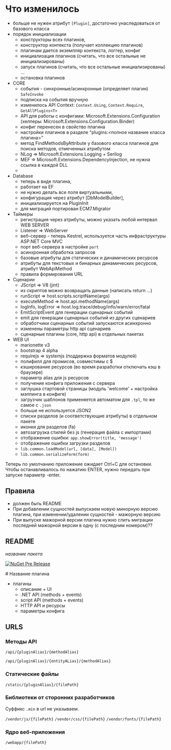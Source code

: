 ﻿# Что изменилось

- больше не нужен атрибут `[Plugin]`, достаточно унаследоваться от базового класса
- порядок инициализации
  - конструкторы всех плагинов,
  - конструктор контекста (получает коллекцию плагинов)
  - плагинам дается экземпляр контекста, логгер, конфиг
  - инициализация плагинов (считать, что все остальные не инициализированы)
  - запуск плагинов (считать, что все остальные инициализированы)
    ...
  - остановка плагинов
- CORE
  - события - синхронные/асинхронные (определяет плагин) `SafeInvoke`
  - подписка на события вручную
  - изменилось API Context: `Context.Using`, `Context.Require`, `GetAllPlugins<T>`
  - API для работы с конфигами: Microsoft.Extensions.Configuration (хелперы: Microsoft.Extensions.Configuration.Binder)
  - конфиг перенесен в свойство плагина
  - настройки плагинов в разделе "plugins:<полное название класса плагина>"
  - метод FindMethodsByAttribute у базового класса плагинов для поиска методов, отмеченных атрибутом
  - NLog => Microsoft.Extensions.Logging + Serilog
  - MEF => Microsoft.Extensions.DependencyInjection, не нужна ссылка в каждой DLL
  - 
- Database 
  - теперь в виде плагина, 
  - работает на EF
  - не нужно делать все поля виртуальными, 
  - конфигурация через атрибут [DbModelBuilder], 
  - инициализируется на PluginInit
  - для миграций портирован ECM7.Migrator
- Таймеры
  - регистрация через атрибуты, можно указать любой интервал
WEB SERVER
  - Listener => WebServer
  - веб-сервер - теперь Kestrel, используется часть инфраструктуры ASP.NET Core MVC 
  - порт веб-сервера в настройке `port`
  - асинхронная обработка запросов
  - базовые атрибуты для статических и динамических ресурсов
  - атрибуты для текстовых и бинарных динамических ресурсов, атрибут WebApiMethod
  - правила формирования URL
- Сценарии
  - JScript => V8 (jint)
  - из скриптов можно возвращать данные (написать return ...)
  - runScript => host.scripts.scriptName(args)
  - executeMethod => host.api.methodName(args)
  - logInfo, logError => host.log.trace/debug/info/warn/error/fatal
  - EmitScriptEvent для генерации сценарных событий
  - emit для генерации сценарных событий из других сценариев
  - обработчики сценарных событий запускаются асинхронно
  - изменены параметры http api сценариев
  - сценарные плагины (core, http api) в отдельных пакетах
- WEB UI
  - marionette v3
  - bootstrap 4 alpha
  - requirejs => systemjs (поддержка форматов модулей)
  - полифилл для промисов, совместимы с $
  - кэширование ресурсов (во время разработки отключать кэш в браузере)
  - параметр alias для js ресурсов
  - получение конфига приложения с сервера
  - заглушка стартовой страницы (модуль 'welcome' + настройка мэппинга в конфиге)
  - загрузчик шаблонов применяется автоматом для `.tpl`, то же самое с `.json`
  - больше не используется JSON2
  - списки разделов (и соответствующие атрибуты) в отдельном пакете
  - иконки для разделов (fa)
  - автозагрузка стилей без js (генерация файла с импортами)
  - отображение ошибки: `app.showError(title, 'message')`
  - отображение ошибки загрузки разделов
  - `lib.common.loadModel(url, [data], [Model])`
  - `lib.common.serializeForm(form)`
  
Теперь по умолчанию приложение ожидает Ctrl+C для остановки. Чтобы останавливалось по нажатию ENTER, нужно передать при запуске параметр -enter.
  
  
## Правила
- должен быть README
- При добавлении сущностей выпускаем новую минорную версию плагина, при изменении/удалении сущностей - мажорную версию
- При выпуске мажорной версии плагина нужно слить миграции последней мажорной версии в одну (с последним номером)??

## README

*название пакета* 

[![NuGet Pre Release](https://img.shields.io/nuget/vpre/ThinkingHome.Plugins.XXX.svg)]()

\# Название плагина

- плагины
  - описание + UI
  - .NET API (methods + events)
  - script API (methods + events)
  - HTTP API и ресурсы
  - параметры конфига
  
## URLS

### Методы API

`/api/{pluginAlias}/{methodAlias}`

`/api/{pluginAlias}/{entityALias}/{methodAlias}`

### Статические файлы

`/static/{pluginAlias}/{filePath}`

### Библиотеки от сторонних разработчиков

Суффикс `.min` в url не указываем.

`/vendor/js/{filePath}`
`/vendor/css/{filePath}`
`/vendor/fonts/{filePath}`

### Ядро веб-приложения

`/webapp/{filePath}`
